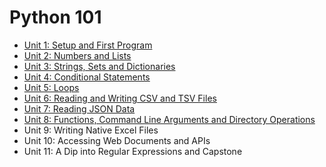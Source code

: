 # Python 101

- [Unit 1: Setup and First Program](unit01/README.md)
- [Unit 2: Numbers and Lists](unit02/README.md)
- [Unit 3: Strings, Sets and Dictionaries](unit03/README.md)
- [Unit 4: Conditional Statements](unit04/README.md)
- [Unit 5: Loops](unit05/README.md)
- [Unit 6: Reading and Writing CSV and TSV Files](unit06/README.md)
- [Unit 7: Reading JSON Data](unit07/README.md)
- [Unit 8: Functions, Command Line Arguments and Directory Operations](unit08/README.md)
- Unit 9: Writing Native Excel Files
- Unit 10: Accessing Web Documents and APIs
- Unit 11: A Dip into Regular Expressions and Capstone

